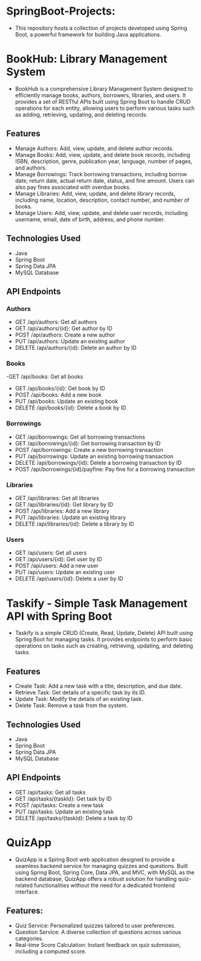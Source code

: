# SpringBoot-Projects:
- This repository hosts a collection of projects developed using Spring Boot, a powerful framework for building Java applications.

# BookHub: Library Management System

- BookHub is a comprehensive Library Management System designed to efficiently manage books, authors, borrowers, libraries, and users. It provides a set of RESTful APIs built using Spring Boot to handle CRUD operations for each entity, allowing users to perform various tasks such as adding, retrieving, updating, and deleting records.

## Features

- Manage Authors: Add, view, update, and delete author records.
- Manage Books: Add, view, update, and delete book records, including ISBN, description, genre, publication year, language, number of pages, and authors.
- Manage Borrowings: Track borrowing transactions, including borrow date, return date, actual return date, status, and fine amount. Users can also pay fines associated with overdue books.
- Manage Libraries: Add, view, update, and delete library records, including name, location, description, contact number, and number of books.
- Manage Users: Add, view, update, and delete user records, including username, email, date of birth, address, and phone number.

## Technologies Used

- Java
- Spring Boot
- Spring Data JPA
- MySQL Database

## API Endpoints

### Authors

- GET /api/authors: Get all authors
- GET /api/authors/{id}: Get author by ID
- POST /api/authors: Create a new author
- PUT /api/authors: Update an existing author
- DELETE /api/authors/{id}: Delete an author by ID

### Books

-GET /api/books: Get all books
- GET /api/books/{id}: Get book by ID
- POST /api/books: Add a new book
- PUT /api/books: Update an existing book
- DELETE /api/books/{id}: Delete a book by ID

### Borrowings

- GET /api/borrowings: Get all borrowing transactions
- GET /api/borrowings/{id}: Get borrowing transaction by ID
- POST /api/borrowings: Create a new borrowing transaction
- PUT /api/borrowings: Update an existing borrowing transaction
- DELETE /api/borrowings/{id}: Delete a borrowing transaction by ID
- POST /api/borrowings/{id}/payfine: Pay fine for a borrowing transaction

### Libraries

- GET /api/libraries: Get all libraries
- GET /api/libraries/{id}: Get library by ID
- POST /api/libraries: Add a new library
- PUT /api/libraries: Update an existing library
- DELETE /api/libraries/{id}: Delete a library by ID

### Users

- GET /api/users: Get all users
- GET /api/users/{id}: Get user by ID
- POST /api/users: Add a new user
- PUT /api/users: Update an existing user
- DELETE /api/users/{id}: Delete a user by ID

# Taskify - Simple Task Management API with Spring Boot

- Taskify is a simple CRUD (Create, Read, Update, Delete) API built using Spring Boot for managing tasks. It provides endpoints to perform basic operations on tasks such as creating, retrieving, updating, and deleting tasks.

## Features

- Create Task: Add a new task with a title, description, and due date.
- Retrieve Task: Get details of a specific task by its ID.
- Update Task: Modify the details of an existing task.
- Delete Task: Remove a task from the system.

## Technologies Used

- Java
- Spring Boot
- Spring Data JPA
- MySQL Database

## API Endpoints

- GET /api/tasks: Get all tasks
- GET /api/tasks/{taskId}: Get task by ID
- POST /api/tasks: Create a new task
- PUT /api/tasks: Update an existing task
- DELETE /api/tasks/{taskId}: Delete a task by ID

# QuizApp

- QuizApp is a Spring Boot web application designed to provide a seamless backend service for
  managing quizzes and questions. Built using Spring Boot, Spring Core, Data JPA, and MVC, with
  MySQL as the backend database, QuizApp offers a robust solution for handling quiz-related 
  functionalities without the need for a dedicated frontend interface.

## Features:

- Quiz Service: Personalized quizzes tailored to user preferences.
- Question Service: A diverse collection of questions across various categories.
- Real-time Score Calculation: Instant feedback on quiz submission, including a computed score.
